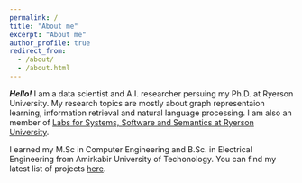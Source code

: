 ```yaml
---
permalink: /
title: "About me"
excerpt: "About me"
author_profile: true
redirect_from: 
  - /about/
  - /about.html
---
```


***Hello!*** I am a data scientist and A.I. researcher persuing my Ph.D. at Ryerson University. My research topics are mostly about graph representaion learning, information retrieval and natural language processing.
I am also an member of <a href="https://ls3.rnet.ryerson.ca/" target="_blank">Labs for Systems, Software and Semantics at Ryerson University</a>.

I earned my M.Sc in Computer Engineering and B.Sc. in Electrical Engineering from Amirkabir University of Techonology. You can find my latest list of projects [here](projects.md).


